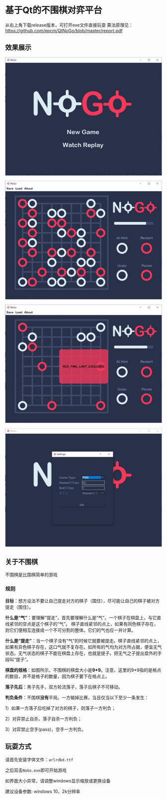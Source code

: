 # 基于Qt的不围棋对弈平台
从右上角下载release版本，可打开exe文件直接玩耍
算法原理见：https://github.com/epcm/QtNoGo/blob/master/report.pdf

## 效果展示

![](https://raw.githubusercontent.com/epcm/Pictures/master/Markdown/2.1.jpg)

![](https://raw.githubusercontent.com/epcm/Pictures/master/Markdown/2.2.jpg)

![](https://raw.githubusercontent.com/epcm/Pictures/master/Markdown/2.3.jpg)

![](https://raw.githubusercontent.com/epcm/Pictures/master/Markdown/2.4.jpg)

## 关于不围棋

不围棋是比围棋简单的游戏

### 规则

**目标**：想方设法不要让自己提走对方的棋子（围住），尽可能让自己的棋子被对方提走（围住）。

**什么是“气”**：要理解“提走”，首先要理解什么是“气”。一个棋子在棋盘上，与它直线紧邻的空点是这个棋子的“气”。 棋子直线紧邻的点上，如果有同色棋子存在，则它们便相互连接成一个不可分割的整体。它们的气也应一并计算。

**什么是“提走”**：当一个棋子没有“气”的时候它就要被提走。棋子直线紧邻的点上，如果有异色棋子存在，这口气就不复存在。如所有的气均为对方所占据，便呈无气状态。无气状态的棋子不能在棋盘上存在，也就是提子。把无气之子提出盘外的手段叫“提子”。

**棋盘的规格**：如图所示，不围棋的棋盘大小是**9\*9**。注意，这里的9*9指的是格点的数目，并不是格子的数量，因为棋子要下在格点上。

**落子先后**：黑子先手，双方轮流落子，落子后棋子不可移动。

**判负条件**：不围棋**没有**平局。一方输掉比赛，当且仅当以下至少一条发生：

1）如果一方落子后吃掉了对方的棋子，则落子一方判负；

2）对弈禁止自杀，落子自杀一方判负；

3）对弈禁止空手(pass)，空手一方判负。

## 玩耍方式

请首先安装字体文件：`arlrdbd.ttf`

之后双击`NoGo.exe`即可开始游戏

如界面大小异常，请调整windows显示缩放或更换设备

建议设备参数: windows 10，2k分辨率
